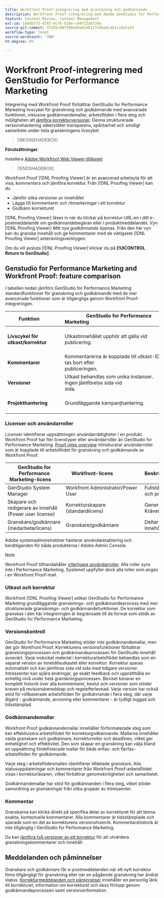```yaml
---
title: Workfront Proof-integrering med granskning och godkännande
description: Workfront Proof-integrering med Adobe GenStudio for Performance Marketing.
feature: Content Review, Content Management
exl-id: 149db773-4787-4cfb-b29e-c49f13abf39a
source-git-commit: 47195c08f500e50a01db127c6badc461c10afaf9
workflow-type: tm+mt
source-wordcount: '768'
ht-degree: 0%

---
```


# Workfront Proof-integrering med GenStudio for Performance Marketing

Integrering med Workfront Proof förbättrar GenStudio for Performance Marketing livscykel för granskning och godkännande med avancerade funktioner, inklusive godkännandemallar, arbetsflöden i flera steg och möjligheten att [jämföra korrekturversioner](https://experienceleague.adobe.com/en/docs/workfront/using/workfront-proof/work-with-proofs-in-wf-proof/review-proofs-web-proofing-viewer/compare-proofs). Denna strukturerade versionshantering säkerställer transparens, spårbarhet och smidigt samarbete under hela granskningens livscykel.

>[!BEGINSHADEBOX]

**Förutsättningar**:

Installera [Adobe Workfront Web Viewer-tillägget](https://experienceleague.adobe.com/en/docs/workfront/using/review-and-approve-work/proofing/review-proofs-in-workfront/review-a-proof/review-proof-in-web-viewer-extension)

>[!ENDSHADEBOX]

Workfront Proof [!DNL Proofing Viewer] är en avancerad arbetsyta för att visa, kommentera och jämföra korrektur. Från [!DNL Proofing Viewer] kan du

* Jämför olika versioner av innehållet
* Lägga till kommentarer och ritmarkeringar i ett korrektur
* Godkänn korrekturet

[!DNL Proofing Viewer] läses in när du klickar på korrektur-URL:en i ditt e-postmeddelande om godkännandebegäran eller i produktmeddelandet. Vyn [!DNL Proofing Viewer] _Mitt nya godkännande_ öppnas. Från den här vyn kan du granska innehåll och ge kommentarer med de viktigaste [!DNL Proofing Viewer] anteckningsverktygen.

Om du vill avsluta [!DNL Proofing Viewer] klickar du på **[!UICONTROL Return to GenStudio]**.

## Genstudio for Performance Marketing and Workfront Proof: feature comparison

I tabellen nedan jämförs GenStudio for Performance Marketing standardfunktioner för granskning och godkännande med de mer avancerade funktioner som är tillgängliga genom Workfront Proof-integreringen.

| Funktion        | GenStudio for Performance Marketing                                                                 | Workfront Proof                                                                 |
|-------------------------------|------------------------------------------------------------------------------------------------------|----------------------------------------------------------------------------------|
| **Livscykel för utkast/korrektur**        | Utkastinnehållet upphör att gälla vid publicering. | Rollbaserade godkännandekedjor i flera steg med tidsstämplade, beständiga loggar.<br> Alla versioner behålls i oändlighet. |
| **Kommentarer**                | Kommentarerna är kopplade till utkast-ID och tas bort efter publiceringen.                                           | Permanenta kommentarer och kommentarer bevaras för granskning och regelefterlevnad.     |
| **Versioner**           | Utkast behandlas som unika instanser.<br>Ingen jämförelse sida vid sida.                                      | Full versionskontroll med jämförelseverktyg för sida vid sida och övertäckning.        |
| **Projekthantering** | Grundläggande kampanjhantering. | Full livscykelhantering för kampanjer, inklusive anpassning, mallar, rapportering och detaljerade revisioner. |

### Licenser och användarroller

Licenser identifierar uppsättningen användarrättigheter i en produkt. Workfront Proof har fler licenstyper eller användarroller än GenStudio for Performance Marketing. [Proof roles overview](https://experienceleague.adobe.com/en/docs/workfront/using/review-and-approve-work/proofing/proofing-overview/proof-roles) introducerar användarroller som är kopplade till arbetsflödet för granskning och godkännande av Workfront Proof.

| GenStudio for Performance Marketing-licens       | Workfront-licens                 | Beskrivning                                                                                                                                                      |
|---------------------------------------------------|-----------------------------------|------------------------------------------------------------------------------------------------------------------------------------------------------------------|
| GenStudio System Manager                          | Workfront Administrator/Power User | Fullständig tillgång till GenStudio Performance Marketing-funktioner som varumärke, persona och produkthantering. Hanterar arbetsflöden och inställningar. Skapar godkännandemallar. |
| Skapare och redigerare av innehåll (Power user license)   | Korrekturskapare (standardlicens)  | Genererar och skickar innehållsutkast. I språkgranskaren överför resurser och initierar korrektur. Kräver en Workfront Proof-licens.                              |
| Granskare/godkännare (medarbetarlicens)        | Granskare/godkännare                 | Deltar i granskningar i flera steg, lägger till kommentarer och godkänner eller avvisar innehåll.                                                                             |

Adobe systemadministratörer hanterar användaretablering och berättiganden för båda produkterna i Adobe Admin Console.

>[!NOTE]
>
> Workfront Proof tillhandahåller [ytterligare användarroller](https://experienceleague.adobe.com/en/docs/workfront/using/review-and-approve-work/proofing/proofing-overview/proof-roles). Alla roller syns inte i Performance Marketing. Systemet uppfyller dock alla roller som anges i en Workfront Proof-mall.

### Utkast och korrektur

Workfront [!DNL Proofing Viewer] utökar GenStudio for Performance Marketing grundläggande gransknings- och godkännandeprocess med mer strukturerade gransknings- och godkännandefunktioner. De korrektur som granskas i den här integreringen är begränsade till de format som stöds av GenStudio for Performance Marketing.

### Versionskontroll

GenStudio for Performance Marketing stöder inte godkännandemallar, men det gör Workfront Proof. Korrekturens versionsfunktioner förbättrar granskningsprocessen och godkännandeprocessen för GenStudio innehåll avsevärt. Varje inskickat material i korrekturarbetsflödet behandlas som en separat version av innehållsutkastet eller _korrektur_. Korrektur sparas automatiskt och kan jämföras sida vid sida med tidigare versioner. Intressenter kan spåra ändringar, ge exakt feedback och upprätthålla en enhetlig nivå under hela granskningsprocessen. Beviset bevarar en komplett historik över alla kommentarer, beslut och versioner som stöder kraven på revisionsberedskap och regelefterlevnad. Varje version har också stöd för rollbaserade arbetsflöden för godkännande i flera steg, där varje åtgärd - godkännande, avvisning eller kommentarer - är tydligt loggad och tidsstämplad.

### Godkännandemallar

Workfront Proof godkännandemallar innehåller förformaterade steg som kan effektivisera arbetsflödet för korrekturgodkännande. Mallarna innehåller valda granskare och godkännare, korrekturroller och deadlines, vilket ger enhetlighet och effektivitet. Den som skapar en granskning kan välja bland en uppsättning fördefinierade mallar för både enfas- och flerfas-arbetsflöden för godkännande.

Varje steg i arbetsflödesmallen identifierar tilldelade granskare. Alla statusuppdateringar och kommentarer från Workfront Proof-arbetsflödet visas i korrekturläsaren, vilket förbättrar genomskinligheten och samarbetet.

Godkännandemallar har stöd för godkännanden i flera steg, vilket stöder samordning av granskningar från olika grupper av intressenter.

### Kommentar

Granskarna kan klicka direkt på specifika delar av korrekturet för att lämna exakta, kontextuella kommentarer. Alla kommentarer är tidsstämplade och sparade som en del av korrekturens versionshistorik. Kommentarshistorik är inte tillgänglig i GenStudio for Performance Marketing.

Du kan [jämföra två versioner av ett korrektur](https://experienceleague.adobe.com/en/docs/workfront/using/workfront-proof/work-with-proofs-in-wf-proof/review-proofs-web-proofing-viewer/compare-proofs) för att utvärdera granskningskommentarer och innehåll.

## Meddelanden och påminnelser

Granskare och godkännare får e-postmeddelanden när ett nytt korrektur finns tillgängligt för granskning eller när en pågående granskning har ändrat status.
[Korrekturmeddelanden och påminnelser](https://experienceleague.adobe.com/en/docs/workfront/using/workfront-proof/proof-notifications-and-reminders/proof-notifications-and-reminders/proof-notifications-and-reminders) innehåller en personlig länk till korrekturet, information om korrekturet och dess förlopp genom godkännandeprocessen samt versionsinformation.
